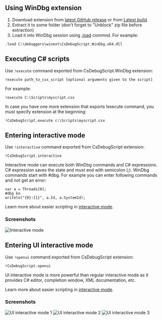 ## Using WinDbg extension
1. Download extension from [latest GitHub release](https://github.com/southpolenator/WinDbgCs/releases/latest) or from [Latest build](https://ci.appveyor.com/project/southpolenator/windbgcs/branch/next).
2. Extract it to some folder (don't forget to "Unblock" zip file before extraction)
3. Load it into WinDbg session using [.load](https://msdn.microsoft.com/en-us/library/windows/hardware/ff563964%28v=vs.85%29.aspx) commnd. For example:
```
.load C:\debuggers\winext\CsDebugScript.WinDbg.x64.dll
```

## Executing C# scripts
Use `!execute` command exported from CsDebugScript.WinDbg extension:
```
!execute path_to_csx_script [optional arguments given to the script]
```
For example:
```
!execute C:\Scripts\myscript.csx
```
In case you have one more extension that exports !execute command, you must specify extension at the beginning:
```
!CsDebugScript.execute c:\Scripts\myscript.csx
```

## Entering interactive mode
Use `!interactive` command exported from CsDebugScript extension:
```
!CsDebugScript.interactive
```
Interactive mode can execute both WinDbg commands and C# expressions. C# expression saves the state and must end with semicolon (;). WinDbg commands start with #dbg. For example you can enter following commands and not get an error:

```
var a = Threads[0];
#dbg kn
writeln("{0}:{1}", a.Id, a.SystemId);
```
Learn more about easier scripting in [interactive mode](InteractiveMode.md).

### Screenshots
![Interactive mode](../samples/interactive.png)

## Entering UI interactive mode
Use `!openui` command exported from CsDebugScript extension:
```
!CsDebugScript.openui
```
UI interactive mode is more powerful than regular interactive mode as it provides C# editor, completion window, XML documentation, etc.

Learn more about easier scripting in [interactive mode](InteractiveMode.md).

### Screenshots
![UI interactive mode 1](../samples/ui1.png)
![UI interactive mode 2](../samples/ui2.png)
![UI interactive mode 3](../samples/ui3.png)
